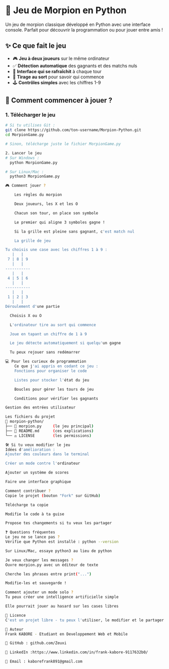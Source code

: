 # 🎯 Jeu de Morpion en Python

Un jeu de morpion classique développé en Python avec une interface console. Parfait pour découvrir la programmation ou pour jouer entre amis !

## ✨ Ce que fait le jeu

- 🎮 **Jeu à deux joueurs** sur le même ordinateur
- ✅ **Détection automatique** des gagnants et des matchs nuls
- 🔄 **Interface qui se rafraîchit** à chaque tour
- 🎲 **Tirage au sort** pour savoir qui commence
- 🕹️ **Contrôles simples** avec les chiffres 1-9

## 🚀 Comment commencer à jouer ?

### 1. Télécharger le jeu
```bash
# Si tu utilises Git :
git clone https://github.com/ton-username/Morpion-Python.git
cd MorpionGame.py

# Sinon, télécharge juste le fichier MorpionGame.py

2. Lancer le jeu
# Sur Windows :
  python MorpionGame.py

# Sur Linux/Mac :
  python3 MorpionGame.py

🎮 Comment jouer ?

    Les règles du morpion

    Deux joueurs, les X et les O

    Chacun son tour, on place son symbole

    Le premier qui aligne 3 symboles gagne !

    Si la grille est pleine sans gagnant, c'est match nul

    La grille de jeu

Tu choisis une case avec les chiffres 1 à 9 :
   |   |
 7 | 8 | 9
   |   |
-----------
   |   |
 4 | 5 | 6
   |   |
-----------
   |   |
 1 | 2 | 3
   |   |
Déroulement d'une partie

  Choisis X ou O

  L'ordinateur tire au sort qui commence

  Joue en tapant un chiffre de 1 à 9

  Le jeu détecte automatiquement si quelqu'un gagne

  Tu peux rejouer sans redémarrer

💻 Pour les curieux de programmation
    Ce que j'ai appris en codant ce jeu :
    Fonctions pour organiser le code

    Listes pour stocker l'état du jeu

    Boucles pour gérer les tours de jeu

    Conditions pour vérifier les gagnants

Gestion des entrées utilisateur

Les fichiers du projet
📁 morpion-python/
├── 🐍 morpion.py     (le jeu principal)
├── 📖 README.md      (ces explications)
└── ⚖️ LICENSE        (les permissions)

🛠️ Si tu veux modifier le jeu
Idées d'amélioration :
Ajouter des couleurs dans le terminal

Créer un mode contre l'ordinateur

Ajouter un système de scores

Faire une interface graphique

Comment contribuer ?
Copie le projet (bouton "Fork" sur GitHub)

Télécharge ta copie

Modifie le code à ta guise

Propose tes changements si tu veux les partager

❓ Questions fréquentes
Le jeu ne se lance pas ?
Vérifie que Python est installé : python --version

Sur Linux/Mac, essaye python3 au lieu de python

Je veux changer les messages ?
Ouvre morpion.py avec un éditeur de texte

Cherche les phrases entre print("...")

Modifie-les et sauvegarde !

Comment ajouter un mode solo ?
Tu peux créer une intelligence artificielle simple

Elle pourrait jouer au hasard sur les cases libres

📜 Licence
C'est un projet libre - tu peux l'utiliser, le modifier et le partager comme tu veux !

👋 Auteur
Frank KABORE - Etudiant en Developpement Web et Mobile 

🌟 GitHub : github.com/Zeuxi

💼 LinkedIn :https://www.linkedin.com/in/frank-kabore-9117632b0/

📧 Email : kaborefrank891@gmail.com
